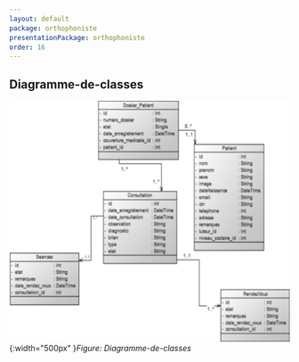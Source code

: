 ```yaml
---
layout: default
package: orthophoniste
presentationPackage: orthophoniste
order: 16
---
```


## Diagramme-de-classes

![Diagramme de classes](./images/digram-de-class.png){:width="500px" }*Figure: Diagramme-de-classes*

<!-- new slide -->
